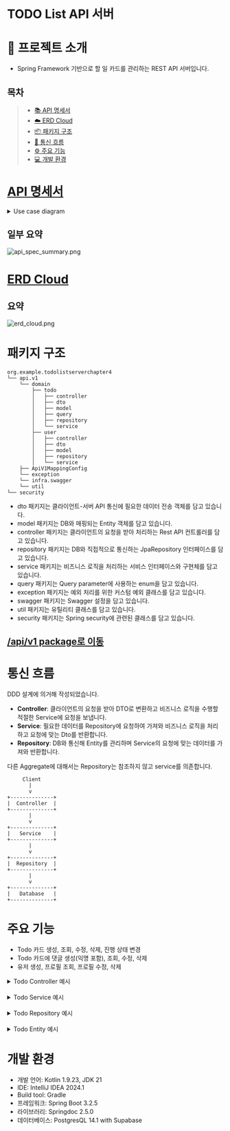 TODO List API 서버
===

# 📝 프로젝트 소개

- Spring Framework 기반으로 할 일 카드를 관리하는 REST API 서버입니다.

<h2>목차</h2>

> - [📚 API 명세서](#API-명세서)
> - [☁️ ERD Cloud](#erd-cloud)
> - [📦 패키지 구조](#패키지-구조)
> - [🔄 통신 흐름](#통신-흐름)
> - [⚙️ 주요 기능](#주요-기능)
> - [💻 개발 환경](#개발-환경)

# [API 명세서](https://mobzz.notion.site/1c3b0b6d379f4d5aa93d4ebc058ecd12?v=3c5b824e364e4112b4865b03a336dd05&pvs=74)

<details><summary>Use case diagram</summary>

![Use case diagram](Use_Case_Diagram.drawio.svg)

</details>

## 일부 요약

![api_spec_summary.png](api_spec_summary.png)

# [ERD Cloud](https://www.erdcloud.com/d/8JmKdknxC3JsBpzEe)

## 요약

![erd_cloud.png](erd_cloud.png)

# 패키지 구조

```
org.example.todolistserverchapter4
└── api.v1
    └── domain
        ├── todo
        │   ├── controller
        │   ├── dto
        │   ├── model
        │   ├── query
        │   ├── repository
        │   └── service
        ├── user
        │   ├── controller
        │   ├── dto
        │   ├── model
        │   ├── repository
        │   └── service
    ├── ApiV1MappingConfig
    └── exception
    └── infra.swagger
    └── util
└── security
```

- dto 패키지는 클라이언트-서버 API 통신에 필요한 데이터 전송 객체를 담고 있습니다.<br/>
- model 패키지는 DB와 매핑되는 Entity 객체를 담고 있습니다.<br/>
- controller 패키지는 클라이언트의 요청을 받아 처리하는 Rest API 컨트롤러를 담고 있습니다.
- repository 패키지는 DB와 직접적으로 통신하는 JpaRepository 인터페이스를 담고 있습니다.
- service 패키지는 비즈니스 로직을 처리하는 서비스 인터페이스와 구현체를 담고 있습니다.
- query 패키지는 Query parameter에 사용하는 enum을 담고 있습니다.
- exception 패키지는 예외 처리를 위한 커스텀 예외 클래스를 담고 있습니다.
- swagger 패키지는 Swagger 설정을 담고 있습니다.
- util 패키지는 유틸리티 클래스를 담고 있습니다.
- security 패키지는 Spring security에 관련된 클래스를 담고 있습니다.

## [/api/v1 package로 이동](src/main/kotlin/org/example/todolistserverchapter4/api/v1)

# 통신 흐름

DDD 설계에 의거해 작성되었습니다.

- **Controller**: 클라이언트의 요청을 받아 DTO로 변환하고 비즈니스 로직을 수행할 적절한 Service에 요청을 보냅니다.
- **Service**: 필요한 데이터를 Repository에 요청하여 가져와 비즈니스 로직을 처리하고 요청에 맞는 Dto를 반환합니다.
- **Repository**: DB와 통신해 Entity를 관리하며 Service의 요청에 맞는 데이터를 가져와 반환합니다.

다른 Aggregate에 대해서는 Repository는 참조하지 않고 service를 의존합니다.

```plaintext
     Client
       |
       v
+--------------+
|  Controller  |
+--------------+
       |
       v
+--------------+
|   Service    |
+--------------+
       |
       v
+--------------+
|  Repository  |
+--------------+
       |
       v
+--------------+
|   Database   |
+--------------+
```

# 주요 기능

- Todo 카드 생성, 조회, 수정, 삭제, 진행 상태 변경
- Todo 카드에 댓글 생성(익명 포함), 조회, 수정, 삭제
- 유저 생성, 프로필 조회, 프로필 수정, 삭제

<details><summary>Todo Controller 예시</summary>

```kotlin
@RestController
@RequestMapping("/todos")
class TodoController(
    private val todoService: TodoService
) : ApiV1MappingConfig() {

    @GetMapping
    fun getTodoList(
        @RequestParam(defaultValue = "created_at_asc") sort: TodoSort,
        @RequestParam(defaultValue = "0") page: Int,
        @RequestParam(defaultValue = "10") size: Int,
        @RequestParam(required = false) userIds: List<Long>? = null,
    ): ResponseEntity<Page<TodoDto>> {
        val pageable: Pageable = PageRequest.of(page, size, sort.convertToSort())

        return /*...*/
    }

    /*...*/

    @PostMapping
    fun createTodo(
        @Valid @RequestBody request: TodoCreateDto,
        @ModelAttribute("userId") userId: Long?
    ): ResponseEntity<TodoDto> {
        if (userId == null) {
            throw NotAuthorizedException()
        }

        return /*...*/
    }

    /*...*/
}
```

</details>
<br/>
<details><summary>Todo Service 예시</summary>

```kotlin
@Service
class TodoServiceImpl(
    val todoRepository: TodoRepository,
    val commentRepository: CommentRepository,

    val userService: UserService
) : TodoService {
    
    override fun getTodoList(userIds: List<Long>?, pageable: Pageable): Page<TodoDto> {
        val todos = if (userIds != null) {
            todoRepository.findByUserIdIn(userIds, pageable)
        } else {
            todoRepository.findAll(pageable)
        }

        val userDtos = todos.map { it.userId }.distinct().let { userService.getUserProfiles(it) }

        return todos.map { DtoConverter.convertToTodoDto(todo = it, userDto = userDtos[it.userId.toInt()]) }
    }
    
    /*...*/

    @Transactional
    override fun createTodo(userId: Long, request: TodoCreateDto): TodoDto {
        val todo = todoRepository.save(
            Todo.fromDto(
                request = request,
                userId = userId
            )
        )

        val userDto = userService.getUserProfile(todo.userId)

        return DtoConverter.convertToTodoDto(todo = todo, userDto = userDto)
    }
    
    /*...*/
}
```

</details>

<br/>

<details><summary>Todo Repository 예시</summary>

```kotlin
interface TodoRepository : JpaRepository<Todo, Long> {
    fun findByUserIdIn(userIds: List<Long>, pageable: Pageable = Pageable.unpaged()): Page<Todo>
}
```

</details>

<br/>

<details><summary>Todo Entity 예시</summary>

```kotlin
@Entity
@Table(name = "todo")
@SQLRestriction("status != 'Deleted'")
@SQLDelete(sql = "UPDATE todo SET status = 'Deleted', deleted_at = NOW() WHERE id = ?")
class Todo(
    @Column(name = "title")
    var title: String,

    @Column(name = "description")
    var description: String? = null,

    @Enumerated(EnumType.STRING)
    @Column(name = "status")
    var status: TodoStatus = TodoStatus.Alive,

    @Enumerated(EnumType.STRING)
    @Column(name = "card_status")
    var cardStatus: TodoCardStatus = TodoCardStatus.NotStarted,

    @CreationTimestamp
    @Column(name = "created_at", updatable = false)
    val createdAt: LocalDateTime = LocalDateTime.now(),

    @UpdateTimestamp
    @Column(name = "updated_at")
    var updatedAt: LocalDateTime? = null,

    @Column(name = "deleted_at")
    var deletedAt: LocalDateTime? = null,

    @Column(name = "user_id")
    val userId: Long
) {
    @Id
    @GeneratedValue(strategy = GenerationType.IDENTITY)
    var id: Long? = null

    fun hasPermission(user: UserDto): Boolean {
        return UserRole.valueOf(user.role) == UserRole.Admin || this.userId == user.id
    }

    private fun validate() {
        require(title.isNotBlank()) { "Title cannot be blank" }
        require(title.length <= 100) { "Title must be 100 characters or less" }
        require(this.description != null && this.description!!.length <= 1000) { "Description must be 1000 characters or less" }
    }

    companion object {
        fun fromDto(request: TodoCreateDto, userId: Long): Todo {
            return Todo(
                title = request.title,
                description = request.description,
                userId = userId
            ).apply { this.validate() }
        }
    }
}
```

</details>

# 개발 환경

- 개발 언어: Kotlin 1.9.23, JDK 21
- IDE: IntelliJ IDEA 2024.1
- Build tool: Gradle
- 프레임워크: Spring Boot 3.2.5
- 라이브러리: Springdoc 2.5.0
- 데이터베이스: PostgresQL 14.1 with Supabase